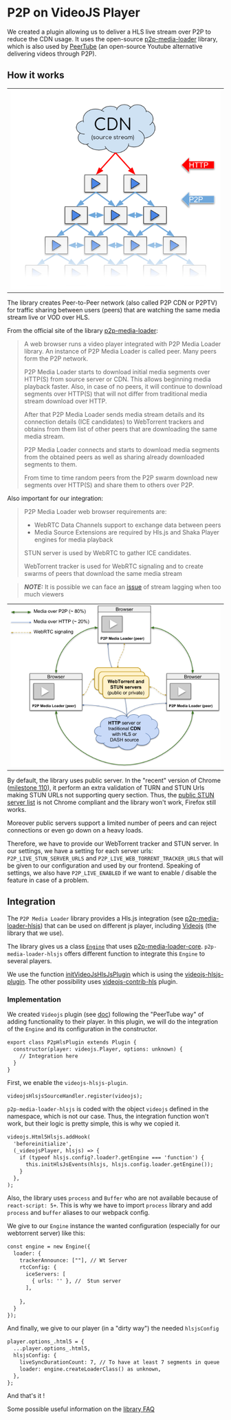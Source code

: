 # P2P on VideoJS Player

We created a plugin allowing us to deliver a HLS live stream over P2P to reduce the CDN usage. It uses the open-source [p2p-media-loader](https://github.com/Novage/p2p-media-loader) library, which is also used by [PeerTube](https://github.com/Chocobozzz/PeerTube) (an open-source Youtube alternative delivering videos through P2P).


## How it works

<table><tr>
  <td><img src="images/p2p-assisted-media-delivery.png" alt="P2P assisted media delivery"/></td>
</tr></table>

The library creates Peer-to-Peer network (also called P2P CDN or P2PTV) for traffic sharing between users (peers) that are watching the same media stream live or VOD over HLS.

From the official site of the library [p2p-media-loader](http://novage.com.ua/p2p-media-loader/technical-overview.html):

> A web browser runs a video player integrated with P2P Media Loader library. An instance of P2P Media Loader is called peer. Many peers form the P2P network.
>
> P2P Media Loader starts to download initial media segments over HTTP(S) from source server or CDN. This allows beginning media playback faster. Also, in case of no peers, it will continue to download segments over HTTP(S) that will not differ from traditional media stream download over HTTP.
>
> After that P2P Media Loader sends media stream details and its connection details (ICE candidates) to WebTorrent trackers and obtains from them list of other peers that are downloading the same media stream.
>
> P2P Media Loader connects and starts to download media segments from the obtained peers as well as sharing already downloaded segments to them.
>
> From time to time random peers from the P2P swarm download new segments over HTTP(S) and share them to others over P2P.

Also important for our integration:
> P2P Media Loader web browser requirements are:
> - WebRTC Data Channels support to exchange data between peers
> - Media Source Extensions are required by Hls.js and Shaka Player engines for media playback
>
> STUN server is used by WebRTC to gather ICE candidates.
>
> WebTorrent tracker is used for WebRTC signaling and to create swarms of peers that download the same media stream

> **_NOTE:_** It is possible we can face an [issue](https://github.com/Novage/p2p-media-loader/issues/164
) of stream lagging when too much viewers

<table><tr>
  <td><img src="images/p2p-media-loader-network.png" alt="P2P Media Loader network"/></td>
</tr></table>


By default, the library uses public server. In the "recent" version of Chrome ([milestone 110](https://groups.google.com/g/discuss-webrtc/c/L0qDWipd7VE?pli=1)), it perform an extra validation of TURN and STUN Urls making STUN URLs not supporting query section. Thus, the [public STUN server list](https://gist.github.com/mondain/b0ec1cf5f60ae726202e)  is not Chrome compliant and the library won't work, Firefox still works. 

Moreover public servers support a limited number of peers and can reject connections or even go down on a heavy loads.

Therefore, we have to provide our WebTorrent tracker and STUN server. In our settings, we have a setting for each server urls: `P2P_LIVE_STUN_SERVER_URLS` and `P2P_LIVE_WEB_TORRENT_TRACKER_URLS` that will be given to our configuration and used by our frontend. Speaking of settings, we also have `P2P_LIVE_ENABLED` if we want to enable / disable the feature in case of a problem.


## Integration

The `P2P Media Loader` library provides a Hls.js integration (see [p2p-media-loader-hlsjs](https://github.com/Novage/p2p-media-loader/tree/master/p2p-media-loader-hlsjs))  that can be used on different js player, including [Videojs](https://videojs.com/) (the library that we use).

The library gives us a class [`Engine`](https://github.com/Novage/p2p-media-loader/tree/master/p2p-media-loader-hlsjs#engine) that uses [p2p-media-loader-core](https://github.com/Novage/p2p-media-loader/tree/master/p2p-media-loader-core). `p2p-media-loader-hlsjs` offers different function to integrate this `Engine` to several players.

We use the function [initVideoJsHlsJsPlugin](https://github.com/Novage/p2p-media-loader/tree/master/p2p-media-loader-hlsjs#initvideojshlsjsplugin) which is using the [videojs-hlsjs-plugin](https://github.com/streamroot/videojs-hlsjs-plugin). The other possibility uses [videojs-contrib-hls](https://github.com/videojs/videojs-contrib-hls) plugin.

### Implementation

We created `Videojs` plugin (see [doc](https://videojs.com/guides/plugins/#write-a-javascript-classconstructor)) following the "PeerTube way" of adding functionality to their player. In this plugin, we will do the integration of the `Engine` and its configuration in the constructor.

```JS
export class P2pHlsPlugin extends Plugin {
  constructor(player: videojs.Player, options: unknown) {
    // Integration here
  }
}
```

First, we enable the `videojs-hlsjs-plugin`.

```JS
videojsHlsjsSourceHandler.register(videojs);
```

`p2p-media-loader-hlsjs` is coded with the object `videojs` defined in the namespace, which is not our case. Thus, the integration function won't work, but their logic is pretty simple, this is why we copied it.

```JS
videojs.Html5Hlsjs.addHook(
  'beforeinitialize',
  (_videojsPlayer, hlsjs) => {
    if (typeof hlsjs.config?.loader?.getEngine === 'function') {
      this.initHlsJsEvents(hlsjs, hlsjs.config.loader.getEngine());
    }
  },
);
```

Also, the library uses `process` and `Buffer` who are not available because of `react-script: 5+`. This is why we have to import `process` library and add `process` and `buffer` aliases to our webpack config.

We give to our `Engine` instance the wanted configuration (especially for our webtorrent server) like this:

```JS
const engine = new Engine({
  loader: {
    trackerAnnounce: [""], // Wt Server
    rtcConfig: {
      iceServers: [
        { urls: '' }, //  Stun server
      ],
      
    },
  }
});
```

And finally, we give to our player (in a "dirty way") the needed `hlsjsConfig`
```JS
player.options_.html5 = {
  ...player.options_.html5,
  hlsjsConfig: {
    liveSyncDurationCount: 7, // To have at least 7 segments in queue
    loader: engine.createLoaderClass() as unknown,
  },
};
```

And that's it !

Some possible useful information on the [library FAQ](https://github.com/Novage/p2p-media-loader/blob/master/FAQ.md)